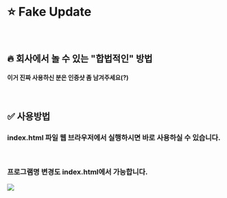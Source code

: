 <h1>⭐ Fake Update</h1><br>
<h2>🔥 회사에서 놀 수 있는 "합법적인" 방법</h2>
<h4>이거 진짜 사용하신 분은 인증샷 좀 남겨주세요(?)</h4><br>
<h2>✅ 사용방법</h2>
<h3>index.html 파일 웹 브라우저에서 실행하시면 바로 사용하실 수 있습니다.</h3><br>
<h3>프로그램명 변경도 index.html에서 가능합니다.</h3>
<img src="https://cdn.discordapp.com/attachments/1140650389167947806/1143143509960966155/image.png">
